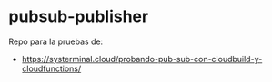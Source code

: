 # pubsub-publisher

Repo para la pruebas de:

 * https://systerminal.cloud/probando-pub-sub-con-cloudbuild-y-cloudfunctions/


